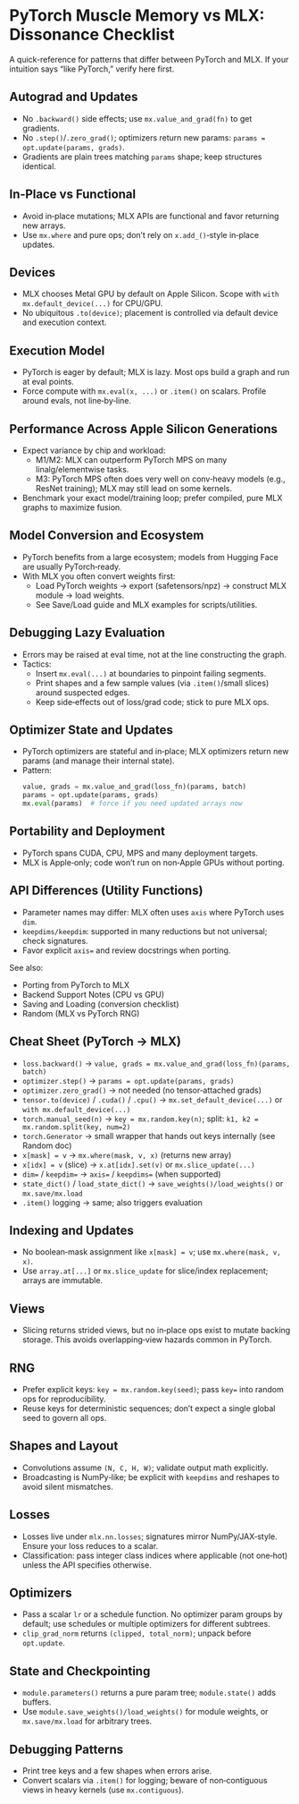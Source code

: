 # PyTorch Muscle Memory vs MLX: Dissonance Checklist

A quick-reference for patterns that differ between PyTorch and MLX. If your intuition says “like PyTorch,” verify here first.

## Autograd and Updates

- No `.backward()` side effects; use `mx.value_and_grad(fn)` to get gradients.
- No `.step()`/`.zero_grad()`; optimizers return new params: `params = opt.update(params, grads)`.
- Gradients are plain trees matching `params` shape; keep structures identical.

## In‑Place vs Functional

- Avoid in‑place mutations; MLX APIs are functional and favor returning new arrays.
- Use `mx.where` and pure ops; don’t rely on `x.add_()`‑style in‑place updates.

## Devices

- MLX chooses Metal GPU by default on Apple Silicon. Scope with `with mx.default_device(...)` for CPU/GPU.
- No ubiquitous `.to(device)`; placement is controlled via default device and execution context.

## Execution Model

- PyTorch is eager by default; MLX is lazy. Most ops build a graph and run at eval points.
- Force compute with `mx.eval(x, ...)` or `.item()` on scalars. Profile around evals, not line‑by‑line.

## Performance Across Apple Silicon Generations

- Expect variance by chip and workload:
  - M1/M2: MLX can outperform PyTorch MPS on many linalg/elementwise tasks.
  - M3: PyTorch MPS often does very well on conv‑heavy models (e.g., ResNet training); MLX may still lead on some kernels.
- Benchmark your exact model/training loop; prefer compiled, pure MLX graphs to maximize fusion.

## Model Conversion and Ecosystem

- PyTorch benefits from a large ecosystem; models from Hugging Face are usually PyTorch‑ready.
- With MLX you often convert weights first:
  - Load PyTorch weights → export (safetensors/npz) → construct MLX module → load weights.
  - See Save/Load guide and MLX examples for scripts/utilities.

## Debugging Lazy Evaluation

- Errors may be raised at eval time, not at the line constructing the graph.
- Tactics:
  - Insert `mx.eval(...)` at boundaries to pinpoint failing segments.
  - Print shapes and a few sample values (via `.item()`/small slices) around suspected edges.
  - Keep side‑effects out of loss/grad code; stick to pure MLX ops.

## Optimizer State and Updates

- PyTorch optimizers are stateful and in‑place; MLX optimizers return new params (and manage their internal state).
- Pattern:
  ```python
  value, grads = mx.value_and_grad(loss_fn)(params, batch)
  params = opt.update(params, grads)
  mx.eval(params)  # force if you need updated arrays now
  ```

## Portability and Deployment

- PyTorch spans CUDA, CPU, MPS and many deployment targets.
- MLX is Apple‑only; code won’t run on non‑Apple GPUs without porting.

## API Differences (Utility Functions)

- Parameter names may differ: MLX often uses `axis` where PyTorch uses `dim`.
- `keepdims/keepdim`: supported in many reductions but not universal; check signatures.
- Favor explicit `axis=` and review docstrings when porting.

See also:
- Porting from PyTorch to MLX
- Backend Support Notes (CPU vs GPU)
- Saving and Loading (conversion checklist)
- Random (MLX vs PyTorch RNG)

## Cheat Sheet (PyTorch → MLX)

- `loss.backward()` → `value, grads = mx.value_and_grad(loss_fn)(params, batch)`
- `optimizer.step()` → `params = opt.update(params, grads)`
- `optimizer.zero_grad()` → not needed (no tensor‑attached grads)
- `tensor.to(device)` / `.cuda()` / `.cpu()` → `mx.set_default_device(...)` or `with mx.default_device(...)`
- `torch.manual_seed(n)` → `key = mx.random.key(n)`; split: `k1, k2 = mx.random.split(key, num=2)`
- `torch.Generator` → small wrapper that hands out keys internally (see Random doc)
- `x[mask] = v` → `mx.where(mask, v, x)` (returns new array)
- `x[idx] = v` (slice) → `x.at[idx].set(v)` or `mx.slice_update(...)`
- `dim=` / `keepdim=` → `axis=` / `keepdims=` (when supported)
- `state_dict()` / `load_state_dict()` → `save_weights()/load_weights()` or `mx.save/mx.load`
- `.item()` logging → same; also triggers evaluation

## Indexing and Updates

- No boolean‑mask assignment like `x[mask] = v`; use `mx.where(mask, v, x)`.
- Use `array.at[...]` or `mx.slice_update` for slice/index replacement; arrays are immutable.

## Views

- Slicing returns strided views, but no in‑place ops exist to mutate backing storage. This avoids overlapping‑view hazards common in PyTorch.

## RNG

- Prefer explicit keys: `key = mx.random.key(seed)`; pass `key=` into random ops for reproducibility.
- Reuse keys for deterministic sequences; don’t expect a single global seed to govern all ops.

## Shapes and Layout

- Convolutions assume `(N, C, H, W)`; validate output math explicitly.
- Broadcasting is NumPy‑like; be explicit with `keepdims` and reshapes to avoid silent mismatches.

## Losses

- Losses live under `mlx.nn.losses`; signatures mirror NumPy/JAX‑style. Ensure your loss reduces to a scalar.
- Classification: pass integer class indices where applicable (not one‑hot) unless the API specifies otherwise.

## Optimizers

- Pass a scalar `lr` or a schedule function. No optimizer param groups by default; use schedules or multiple optimizers for different subtrees.
- `clip_grad_norm` returns `(clipped, total_norm)`; unpack before `opt.update`.

## State and Checkpointing

- `module.parameters()` returns a pure param tree; `module.state()` adds buffers.
- Use `module.save_weights()/load_weights()` for module weights, or `mx.save/mx.load` for arbitrary trees.

## Debugging Patterns

- Print tree keys and a few shapes when errors arise.
- Convert scalars via `.item()` for logging; beware of non‑contiguous views in heavy kernels (use `mx.contiguous`).
